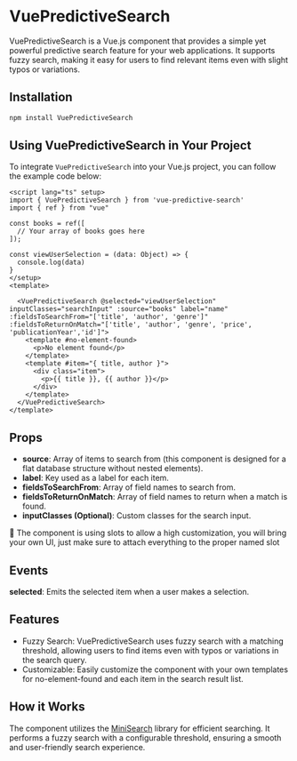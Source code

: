 # VuePredictiveSearch
VuePredictiveSearch is a Vue.js component that provides a simple yet powerful predictive search feature for your web applications. It supports fuzzy search, making it easy for users to find relevant items even with slight typos or variations.

## Installation
```bash
npm install VuePredictiveSearch
```

## Using VuePredictiveSearch in Your Project

To integrate `VuePredictiveSearch` into your Vue.js project, you can follow the example code below:

```vue
<script lang="ts" setup>
import { VuePredictiveSearch } from 'vue-predictive-search'
import { ref } from "vue"

const books = ref([
  // Your array of books goes here
]);

const viewUserSelection = (data: Object) => {
  console.log(data)
}
</setup>
<template>
  
  <VuePredictiveSearch @selected="viewUserSelection" inputClasses="searchInput" :source="books" label="name" :fieldsToSearchFrom="['title', 'author', 'genre']" :fieldsToReturnOnMatch="['title', 'author', 'genre', 'price', 'publicationYear','id']">
    <template #no-element-found>
      <p>No element found</p>
    </template>
    <template #item="{ title, author }">
      <div class="item">
        <p>{{ title }}, {{ author }}</p>
      </div>
    </template>
  </VuePredictiveSearch>
</template>
```
## Props

- __source__: Array of items to search from (this component is designed for a flat database structure without nested elements).
- __label__: Key used as a label for each item.
- __fieldsToSearchFrom__: Array of field names to search from.
- __fieldsToReturnOnMatch__: Array of field names to return when a match is found.
- __inputClasses (Optional)__: Custom classes for the search input.

📌 The component is using slots to allow a high customization, you will bring your own UI, just make sure to attach everything to the proper named slot

## Events
__selected__: Emits the selected item when a user makes a selection.

## Features
- Fuzzy Search: VuePredictiveSearch uses fuzzy search with a matching threshold, allowing users to find items even with typos or variations in the search query.
- Customizable: Easily customize the component with your own templates for no-element-found and each item in the search result list.

## How it Works
The component utilizes the [MiniSearch](https://www.npmjs.com/package/minisearch) library for efficient searching. It performs a fuzzy search with a configurable threshold, ensuring a smooth and user-friendly search experience.

